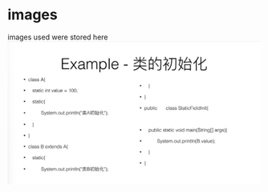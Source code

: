 # images
images used were stored here
![](https://github.com/flqmingo/images/blob/main/2023software_engineer_review/image.png)
